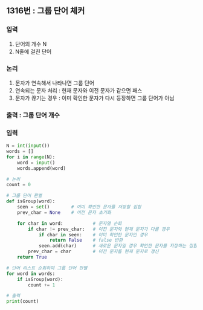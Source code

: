 ## 1316번 : 그룹 단어 체커 
### 입력 
1. 단어의 개수 N
2. N줄에 걸친 단어 

### 논리
1. 문자가 연속해서 나타나면 그룹 단어
2. 연속되는 문자 처리 : 현재 문자와 이전 문자가 같으면 패스 
3. 문자가 끊기는 경우 : 이미 확인한 문자가 다시 등장하면 그룹 단어가 아님 

### 출력 : 그룹 단어 개수 

### 입력 
```python
N = int(input())
words = []
for i in range(N):
    word = input()
    words.append(word)

# 논리 
count = 0

# 그룹 단어 판별 
def isGroup(word):
    seen = set()        # 이미 확인한 문자를 저장할 집합 
    prev_char = None    # 이전 문자 초기화 

    for char in word:           # 문자열 순회
        if char != prev_char:   # 이전 문자와 현재 문자가 다를 경우 
            if char in seen:    # 이미 확인한 문자인 경우 
                return False    # false 반환 
            seen.add(char)      # 새로운 문자일 경우 확인한 문자를 저장하는 집합에 추가 
        prev_char = char        # 이전 문자를 현재 문자로 갱신 
    return True 

# 단어 리스트 순회하며 그룹 단어 판별 
for word in words:
    if isGroup(word):
        count += 1

# 출력 
print(count)
```
